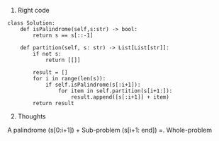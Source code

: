 1. Right code
```
class Solution:
    def isPalindrome(self,s:str) -> bool:
        return s == s[::-1]
    
    def partition(self, s: str) -> List[List[str]]:
        if not s:
            return [[]]
        
        result = []
        for i in range(len(s)):
            if self.isPalindrome(s[:i+1]):
                for item in self.partition(s[i+1:]):
                    result.append([s[:i+1]] + item)
        return result
 ```
        
        
2. Thoughts

A palindrome (s[0:i+1]) + Sub-problem (s[i+1: end]) =. Whole-problem 

